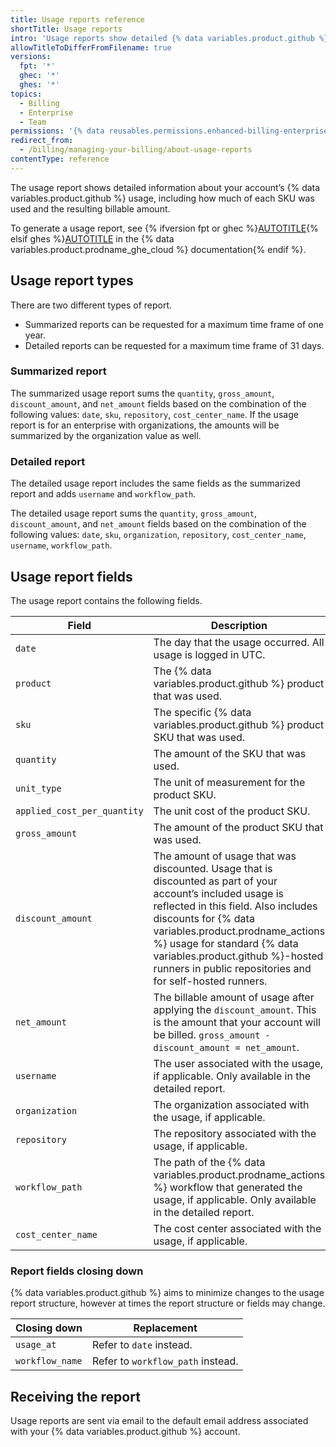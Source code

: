 ```yaml
---
title: Usage reports reference
shortTitle: Usage reports
intro: 'Usage reports show detailed {% data variables.product.github %} usage and billing information for your account.'
allowTitleToDifferFromFilename: true
versions:
  fpt: '*'
  ghec: '*'
  ghes: '*'
topics:
  - Billing
  - Enterprise
  - Team
permissions: '{% data reusables.permissions.enhanced-billing-enterprise %}'
redirect_from:
  - /billing/managing-your-billing/about-usage-reports
contentType: reference
---
```


The usage report shows detailed information about your account’s {% data variables.product.github %} usage, including how much of each SKU was used and the resulting billable amount.

To generate a usage report, see {% ifversion fpt or ghec %}[AUTOTITLE](/billing/managing-your-billing/gathering-insights-on-your-spending){% elsif ghes %}[AUTOTITLE](/enterprise-cloud@latest/billing/managing-your-billing/gathering-insights-on-your-spending) in the {% data variables.product.prodname_ghe_cloud %} documentation{% endif %}.

## Usage report types

There are two different types of report.

* Summarized reports can be requested for a maximum time frame of one year.
* Detailed reports can be requested for a maximum time frame of 31 days.

### Summarized report

The summarized usage report sums the `quantity`, `gross_amount`, `discount_amount`, and `net_amount` fields based on the combination of the following values: `date`, `sku`, `repository`, `cost_center_name`. If the usage report is for an enterprise with organizations, the amounts will be summarized by the organization value as well.

### Detailed report

The detailed usage report includes the same fields as the summarized report and adds `username` and `workflow_path`.

The detailed usage report sums the `quantity`, `gross_amount`, `discount_amount`, and `net_amount` fields based on the combination of the following values:  `date`, `sku`, `organization`, `repository`, `cost_center_name`, `username`, `workflow_path`.

## Usage report fields

The usage report contains the following fields.

| Field                     | Description |
|---------------------------|-------------|
| `date`                   | The day that the usage occurred. All usage is logged in UTC. |
| `product`                | The {% data variables.product.github %} product that was used. |
| `sku`                    | The specific {% data variables.product.github %} product SKU that was used. |
| `quantity`               | The amount of the SKU that was used. |
| `unit_type`              | The unit of measurement for the product SKU. |
| `applied_cost_per_quantity` | The unit cost of the product SKU. |
| `gross_amount`           | The amount of the product SKU that was used. |
| `discount_amount`        | The amount of usage that was discounted. Usage that is discounted as part of your account’s included usage is reflected in this field. Also includes discounts for {% data variables.product.prodname_actions %} usage for standard {% data variables.product.github %}-hosted runners in public repositories and for self-hosted runners. |
| `net_amount`             | The billable amount of usage after applying the `discount_amount`. This is the amount that your account will be billed. `gross_amount - discount_amount = net_amount`. |
| `username`               | The user associated with the usage, if applicable. Only available in the detailed report. |
| `organization`           | The organization associated with the usage, if applicable. |
| `repository`             | The repository associated with the usage, if applicable. |
| `workflow_path`          | The path of the {% data variables.product.prodname_actions %} workflow that generated the usage, if applicable. Only available in the detailed report. |
| `cost_center_name`       | The cost center associated with the usage, if applicable. |

### Report fields closing down

{% data variables.product.github %} aims to minimize changes to the usage report structure, however at times the report structure or fields may change.

| Closing down   | Replacement         |
|--------------------|---------------------|
| `usage_at`         | Refer to `date` instead. |
| `workflow_name`    | Refer to `workflow_path` instead. |

## Receiving the report

Usage reports are sent via email to the default email address associated with your {% data variables.product.github %} account.
